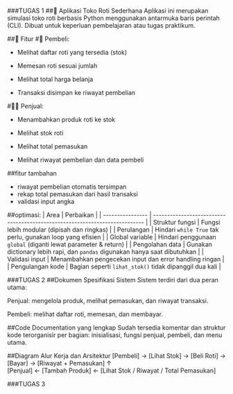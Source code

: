 ###TUGAS 1
##🥐 Aplikasi Toko Roti Sederhana
Aplikasi ini merupakan simulasi toko roti berbasis Python menggunakan antarmuka baris perintah (CLI). Dibuat untuk keperluan pembelajaran atau tugas praktikum.

##📌 Fitur
#👤 Pembeli:
- Melihat daftar roti yang tersedia (stok)

- Memesan roti sesuai jumlah

- Melihat total harga belanja

- Transaksi disimpan ke riwayat pembelian

#🧑‍💼 Penjual:
- Menambahkan produk roti ke stok

- Melihat stok roti

- Melihat total pemasukan

- Melihat riwayat pembelian dan data pembeli

##fitur tambahan 
- riwayat pembelian otomatis tersimpan
- rekap total pemasukan dari hasil transaksi
- validasi input angka

##optimasi:
| Area             | Perbaikan                                                                   |
| ---------------- | --------------------------------------------------------------------------- |
| Struktur fungsi  | Fungsi lebih modular (dipisah dan ringkas)                                  |
| Perulangan       | Hindari `while True` tak perlu, gunakan loop yang efisien                   |
| Global variable  | Hindari penggunaan `global` (diganti lewat parameter & return)              |
| Pengolahan data  | Gunakan dictionary lebih rapi, dan `pandas` digunakan hanya saat dibutuhkan |
| Validasi input   | Menambahkan pengecekan input dan error handling ringan                      |
| Pengulangan kode | Bagian seperti `lihat_stok()` tidak dipanggil dua kali                      |

###TUGAS 2
##Dokumen Spesifikasi Sistem
Sistem terdiri dari dua peran utama:

Penjual: mengelola produk, melihat pemasukan, dan riwayat transaksi.

Pembeli: melihat daftar roti, memesan, dan membayar.

##Code Documentation yang lengkap
Sudah tersedia komentar dan struktur kode terorganisir per bagian: inisialisasi, fungsi penjual, pembeli, dan menu utama.

##Diagram Alur Kerja dan Arsitektur
[Pembeli] → [Lihat Stok] → [Beli Roti] → [Bayar] → [Riwayat + Pemasukan]
    ↑                                                    
[Penjual] ← [Tambah Produk] ← [Lihat Stok / Riwayat / Total Pemasukan]

###TUGAS 3
